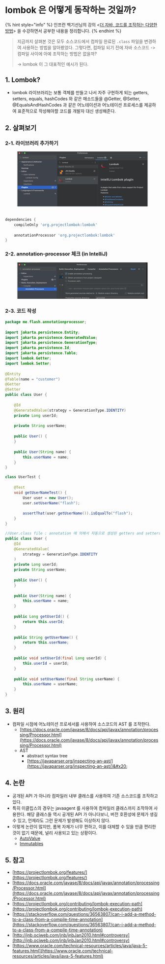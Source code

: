 # lombok 은 어떻게 동작하는 것일까?

{% hint style="info" %}
인프런 백기선님의 강의 <[더 자바, 코드를 조작하는 다양한 방법](https://www.inflearn.com/course/the-java-code-manipulation/dashboard)> 을 수강하면서 공부한 내용을 정리합니다.&#x20;
{% endhint %}

> 지금까지 살펴본 것은 모두 소스코드에서 컴파일 완료된 `.class` 파일을 변경하여 사용하는 방법을 알아봤었다. 그렇다면, 컴파일 되기 전에 자바 소스코드 -> 컴파일 사이에 아예 조작하는 방법은 없을까?&#x20;
>
> \-> lombok 이 그 대표적인 예시가 된다.&#x20;



## 1. Lombok?&#x20;

* lombok 라이브러리는 보통 객체를 만들고 나서 자주 구현하게 되는 getters, setters, equals, hashCodes 와 같은 매소드들을 @Getter, @Setter, @EqualsAndHashCodes 과 같은 어노테이션과 어노테이션 프로세스를 제공하여 표준적으로 작성해야할 코드를 개발자 대신 생성해준다.&#x20;

## 2. 살펴보기&#x20;

### 2-1. 라이브러리 추가하기&#x20;

<figure><img src="../../.gitbook/assets/image (2) (1).png" alt=""><figcaption></figcaption></figure>

```gradle

dependencies {
    compileOnly 'org.projectlombok:lombok'

    annotationProcessor 'org.projectlombok:lombok'
}
```

### 2-2. annotation-processor 체크 (in IntelliJ)&#x20;

<figure><img src="../../.gitbook/assets/image (18) (1).png" alt=""><figcaption></figcaption></figure>

### 2-3. 코드 작성

```java
package me.flash.annotationprocessor;

import jakarta.persistence.Entity;
import jakarta.persistence.GeneratedValue;
import jakarta.persistence.GenerationType;
import jakarta.persistence.Id;
import jakarta.persistence.Table;
import lombok.Getter;
import lombok.Setter;

@Entity
@Table(name = "customer")
@Getter
@Setter
public class User {

    @Id
    @GeneratedValue(strategy = GenerationType.IDENTITY)
    private Long userId;

    private String userName;

    public User() {
    }

    public User(String name) {
        this.userName = name;
    }
}
```

```java
class UserTest {

    @Test
    void getUserNameTest() {
        User user = new User();
        user.setUserName("flash");

        assertThat(user.getUserName()).isEqualTo("flash");
    }
}
```

```java
//User.class file : annotation 에 의해서 자동으로 생성된 getters and setters 
public class User {
    @Id
    @GeneratedValue(
        strategy = GenerationType.IDENTITY
    )
    private Long userId;
    private String userName;

    public User() {
    }

    public User(String name) {
        this.userName = name;
    }

    public Long getUserId() {
        return this.userId;
    }

    public String getUserName() {
        return this.userName;
    }

    public void setUserId(final Long userId) {
        this.userId = userId;
    }

    public void setUserName(final String userName) {
        this.userName = userName;
    }
}
```



## 3. 원리&#x20;

* 컴파일 시점에 어노테이션 프로세서를 사용하여 소스코드의 AST 를 조작한다.&#x20;
  * [https://docs.oracle.com/javase/8/docs/api/javax/annotation/processing/Processor.html](https://docs.oracle.com/javase/8/docs/api/javax/annotation/processing/Processor.html)
  * AST
    * abstract syntax tree&#x20;
    * [https://javaparser.org/inspecting-an-ast/](https://javaparser.org/inspecting-an-ast/)&#x20;



## 4. 논란&#x20;

* 공개된 API 가 아니라 컴파일러 내부 클래스를 사용하여 기존 소스코드를 조작하고 있다.&#x20;
* 특히 이클립스의 경우는 javaagent 를 사용하여 컴파일러 클래스까지 조작하여 사용한다. 해당 클래스들 역시 공개된 API 가 아니다보니, 버전 호환성에 문제가 생길 수 있고, 언제라도 그런 문제가 발생해도 이상하지 않다.&#x20;
* 이렇게 논란이 많지만, 롬복 자체가 너무 편하고, 이를 대체할 수 있을 만큼 편리한 것이 없기 때문에, 널리 사용되고 있는 상황이다.&#x20;
  * [AutoValue](https://github.com/google/auto/blob/main/value/userguide/index.md)
  * [Immutables](https://immutables.github.io)&#x20;



## 5. 참고&#x20;

* [https://projectlombok.org/features/](https://projectlombok.org/features/)
* [https://docs.oracle.com/javase/8/docs/api/javax/annotation/processing/Processor.html](https://docs.oracle.com/javase/8/docs/api/javax/annotation/processing/Processor.html)
* [https://projectlombok.org/contributing/lombok-execution-path](https://projectlombok.org/contributing/lombok-execution-path)
* [https://stackoverflow.com/questions/36563807/can-i-add-a-method-to-a-class-from-a-compile-time-annotation](https://stackoverflow.com/questions/36563807/can-i-add-a-method-to-a-class-from-a-compile-time-annotation)
* [http://jnb.ociweb.com/jnb/jnbJan2010.html#controversy](http://jnb.ociweb.com/jnb/jnbJan2010.html#controversy)
* [https://www.oracle.com/technical-resources/articles/java/java-5-features.html](https://www.oracle.com/technical-resources/articles/java/java-5-features.html)
